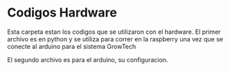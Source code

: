 # Codigos Hardware
Esta carpeta estan los codigos que se utilizaron con el hardware.
El primer archivo es en python y se utiliza para correr en la raspberry una vez que se conecte al arduino para el sistema GrowTech

El segundo archivo es para el arduino, su configuracion.

